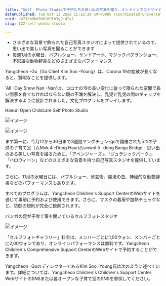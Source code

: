```yaml
---
title: "Self -Photo Studioで子供たちの思い出の写真を撮り、オンラインでエキサイティングな子供向けのパフォーマンスをお楽しみください！"
datePublished: Tue Oct 13 2020 15:18:29 GMT+0000 (Coordinated Universal Time)
cuid: cm73db9bd000109lb3y2jd2g1
slug: 122-self-photo-studio

---
```



- さまざまな背景で飾られた自己写真スタジオによって提供されているので、思い出で美しい写真を撮ることができます
- 毎週1月の水曜日、バブルショー、サンドアーツ、マジックバグランショー、不思議な動物辞書などのさまざまなパフォーマンス

Yangcheon -Gu（Gu Chief Kim Soo -Young）は、Corona 19の拡散が長くなると、賢明なことを提供します。

'All -Day Snow Nan -Nan'は、コロナの19の長い変化に従って限られた空間で長い間家を育てなければならない親の不満を解決し、乳児と乳児の間のギャップを解決するように設計されました。文化プログラムをプレイします。

Haeuri Open Childcare Self Photo Studio

![イメージ](https://cdn.hashnode.com/res/hashnode/image/upload/v1739452839419/cfffc694-c628-4318-baab-0095bf958ab0.jpeg)

![イメージ](https://cdn.hashnode.com/res/hashnode/image/upload/v1739452841515/7c92ec56-27ad-4f64-86ad-782440e8550b.jpeg)

まず第一に、今月12から30日まで3週間ヤングチョン-guで開催された5つの子供の子育て室（△Mok 4 -Dong Hauri△sinwol 5 -dong Banga Bridge - 思い出のある美しい写真を撮るために、「アベンジャーズ」、「ジュラシックパーク」、「ハロウィーン」などのさまざまな背景を持つ自己写真スタジオを提供しています。

さらに、11月の水曜日には、バブルショー、砂芸術、魔法の虫、神秘的な動物辞書などのパフォーマンスもあります。

すべてのプログラムは、Yangcheon Children's Support CenterのWebサイトを通じて事前に予約および使用できます。さらに、マスクの着用や加熱チェックなど、防御の規則が完全に観察されます。

バンガの足が子育て室を開いているセルフフォトスタジオ

![イメージ](https://cdn.hashnode.com/res/hashnode/image/upload/v1739452843636/9c5e532c-5839-44a2-a934-cb3a7817396c.jpeg)

「セルフフォトギャラリー」料金は、メンバーごとに1,00ウォン、メンバーごとに2,00ウォンであり、オンラインパフォーマンスは無料です。Yangcheon Children's Comprehensive Support CenterのWebサイトで予約することができます。

Yangcheon -GuのディレクターであるKim Soo -Young氏は次のように述べています。詳細については、Yangcheon Children's Children's Support Center WebサイトのSNSまたは各オープンな子育て室のSNSを参照してください。